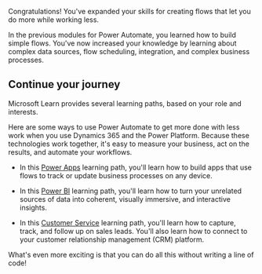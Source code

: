 Congratulations! You've expanded your skills for creating flows that let you do more while working less.

In the previous modules for Power Automate, you learned how to build simple flows. You've now increased your knowledge by learning about complex data sources, flow scheduling, integration, and complex business processes.

## Continue your journey

Microsoft Learn provides several learning paths, based on your role and interests.

Here are some ways to use Power Automate to get more done with less work when you use Dynamics 365 and the Power Platform. Because these technologies work together, it's easy to measure your business, act on the results, and automate your workflows.

- In this [Power Apps](/training/paths/create-powerapps/?azure-portal=true) learning path, you'll learn how to build apps that use flows to track or update business processes on any device.

- In this [Power BI](/training/modules/get-started-with-power-bi/?azure-portal=true) learning path, you'll learn how to turn your unrelated sources of data into coherent, visually immersive, and interactive insights.

- In this [Customer Service](/training/modules/get-started-with-dynamics-365-for-customer-service/index/?azure-portal=true) learning path, you'll learn how to capture, track, and follow up on sales leads. You'll also learn how to connect to your customer relationship management (CRM) platform.

What's even more exciting is that you can do all this without writing a line of code!
